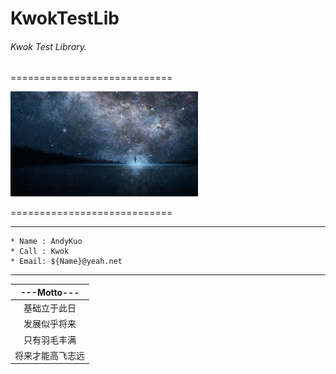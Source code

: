# KwokTestLib
###### Kwok Test Library.

============================

<img src="image/md.jpg" width="300px" height="168px" alt="超越" />

============================

------
```
* Name : AndyKuo
* Call : Kwok
* Email: ${Name}@yeah.net
```
------

|---Motto---|
|:---:|
|基础立于此日|
|发展似乎将来|
|只有羽毛丰满|
|将来才能高飞志远|


